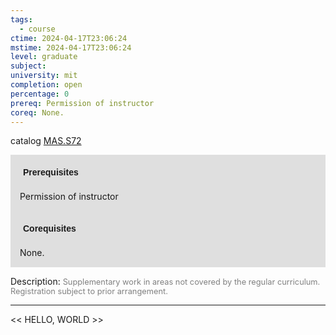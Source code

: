 ```yaml
---
tags:
  - course
ctime: 2024-04-17T23:06:24
mstime: 2024-04-17T23:06:24
level: graduate
subject: 
university: mit
completion: open
percentage: 0
prereq: Permission of instructor
coreq: None.
---
```


catalog [MAS.S72](http://student.mit.edu/catalog/mMASa.html#MAS.S72)

<span style="display: block; padding: 15px; background-color: rgb(100, 100, 100, 0.2);"><font id="m_prereq4123_0" style="display: block; font-family: Arial, sans-serif; font-weight: bold; padding: 5px">Prerequisites</font><br><span id="prereq4123_0">Permission of instructor</span></span>
<span style="display: block; padding: 15px; background-color: rgb(100, 100, 100, 0.2);"><font id="m_coreq4123_0" style="display: block; font-family: Arial, sans-serif; font-weight: bold; padding: 5px">Corequisites</font><br><span id="coreq4123_0">None.</span></span>

<font style="">Description:</font>
<font style="color: grey; font-size: 0.8rem;">Supplementary work in areas not covered by the regular curriculum. Registration subject to prior arrangement.</font>



---

<< HELLO, WORLD >>
